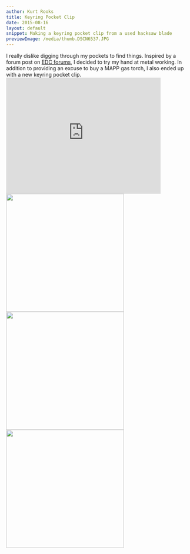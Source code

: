 ```yaml
---
author: Kurt Rooks
title: Keyring Pocket Clip
date: 2015-08-16
layout: default
snippet: Making a keyring pocket clip from a used hacksaw blade
previewImage: /media/thumb.DSCN6537.JPG
---
```


<div class="entryFull">
I really dislike digging through my pockets to find things. Inspired by a forum post on <a href="http://edcforums.com/threads/how-to-make-your-own-pocket-clip.87118/">EDC forums</a>, I decided to try my hand at metal working. In addition to providing an excuse to buy a MAPP gas torch, I also ended up with a new keyring pocket clip.
</div>

<div class="youtubevideowrap">
<div class="video-container">
<iframe width="420" height="315" src="https://www.youtube.com/embed/vSsab7rBonQ" frameborder="0" allowfullscreen></iframe>
</div>
</div>

<div class="entryHalf"><a href="/media/DSCN6525.JPG"><img class="left" src="/media/thumb.DSCN6525.JPG" width="320" ></a></div>
<div class="entryHalf"><a href="/media/DSCN6537.JPG"><img class="left" src="/media/thumb.DSCN6537.JPG" width="320" ></a></div>
<div class="entryHalf"><a href="/media/DSCN6540.JPG"><img class="left" src="/media/thumb.DSCN6540.JPG" width="320" ></a></div>
